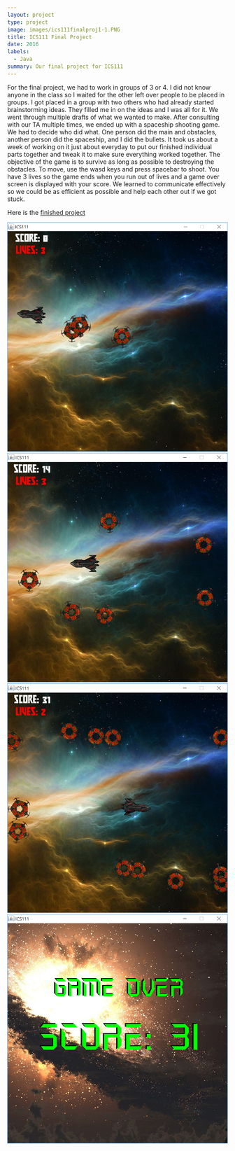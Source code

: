 ```yaml
---
layout: project
type: project
image: images/ics111finalproj1-1.PNG
title: ICS111 Final Project
date: 2016
labels:
  - Java
summary: Our final project for ICS111
---
```



  
For the final project, we had to work in groups of 3 or 4. I did not know anyone in the class so I waited for the other left over people to be placed in groups. I got placed in a group with two others who had already started brainstorming ideas. They filled me in on the ideas and I was all for it. We went through multiple drafts of what we wanted to make. After consulting with our TA multiple times, we ended up with a spaceship shooting game. We had to decide who did what. One person did the main and obstacles, another person did the spaceship, and I did the bullets. It took us about a week of working on it just about everyday to put our finished individual parts together and tweak it to make sure everything worked together. The objective of the game is to survive as long as possible to destroying the obstacles. To move, use the wasd keys and press spacebar to shoot. You have 3 lives so the game ends when you run out of lives and a game over screen is displayed with your score. We learned to communicate effectively so we could be as efficient as possible and help each other out if we got stuck.

Here is the [finished project](https://github.com/daaaaanl/ICS111)

  <img class="ui medium left rounded floated image" src="../images/ics111finalproj1.PNG">
  <img class="ui medium right rounded floated image" src="../images/ics111finalproj2.PNG">
  <img class="ui medium left rounded floated image" src="../images/ics111finalproj3.PNG">
  <img class="ui medium right rounded floated image" src="../images/ics111finalproj4.PNG">


